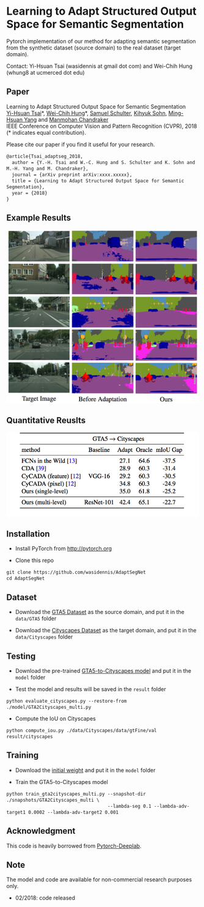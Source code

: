 # Learning to Adapt Structured Output Space for Semantic Segmentation

Pytorch implementation of our method for adapting semantic segmentation from the synthetic dataset (source domain) to the real dataset (target domain).

Contact: Yi-Hsuan Tsai (wasidennis at gmail dot com) and Wei-Chih Hung (whung8 at ucmerced dot edu)

## Paper
Learning to Adapt Structured Output Space for Semantic Segmentation <br />
[Yi-Hsuan Tsai](https://sites.google.com/site/yihsuantsai/home)\*, [Wei-Chih Hung](https://hfslyc.github.io/)\*, [Samuel Schulter](https://samschulter.github.io/), [Kihyuk Sohn](https://sites.google.com/site/kihyuksml/), [Ming-Hsuan Yang](http://faculty.ucmerced.edu/mhyang/index.html) and [Manmohan Chandraker](http://cseweb.ucsd.edu/~mkchandraker/) <br />
IEEE Conference on Computer Vision and Pattern Recognition (CVPR), 2018 (\* indicates equal contribution).

Please cite our paper if you find it useful for your research.

```
@article{Tsai_adaptseg_2018,
  author = {Y.-H. Tsai and W.-C. Hung and S. Schulter and K. Sohn and M.-H. Yang and M. Chandraker},
  journal = {arXiv preprint arXiv:xxxx.xxxxx},
  title = {Learning to Adapt Structured Output Space for Semantic Segmentation},
  year = {2018}
}
```

## Example Results

![](figure/result_git.png)

## Quantitative Reuslts

![](figure/iou_comparison.png)

## Installation
* Install PyTorch from http://pytorch.org

* Clone this repo
```
git clone https://github.com/wasidennis/AdaptSegNet
cd AdaptSegNet
```
## Dataset
* Download the [GTA5 Dataset](https://download.visinf.tu-darmstadt.de/data/from_games/) as the source domain, and put it in the `data/GTA5` folder

* Download the [Cityscapes Dataset](https://www.cityscapes-dataset.com/) as the target domain, and put it in the `data/Cityscapes` folder

## Testing
* Download the pre-trained [GTA5-to-Cityscapes model](http://vllab.ucmerced.edu/ytsai/CVPR18/GTA2Cityscapes_multi.pth) and put it in the `model` folder

* Test the model and results will be saved in the `result` folder

```
python evaluate_cityscapes.py --restore-from ./model/GTA2Cityscapes_multi.py
```

* Compute the IoU on Cityscapes
```
python compute_iou.py ./data/Cityscapes/data/gtFine/val result/cityscapes
```

## Training
* Download the [initial weight](http://vllab.ucmerced.edu/ytsai/CVPR18/DeepLab_resnet_pretrained_init.pth) and put it in the `model` folder

* Train the GTA5-to-Cityscapes model

```
python train_gta2cityscapes_multi.py --snapshot-dir ./snapshots/GTA2Cityscapes_multi \
                                     --lambda-seg 0.1 --lambda-adv-target1 0.0002 --lambda-adv-target2 0.001
```

## Acknowledgment
This code is heavily borrowed from [Pytorch-Deeplab](https://github.com/speedinghzl/Pytorch-Deeplab).

## Note
The model and code are available for non-commercial research purposes only.
* 02/2018: code released




